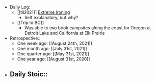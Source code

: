 - Daily Log:
    - [[til2021]] [Extreme Ironing](https://en.wikipedia.org/wiki/Extreme_ironing)
        - Self explanatory, but why?
    - [[Trip to BC]]
        - Was able to two book campsites along the coast for Oregon at Detroit Lake and California at Elk Prairie
- Retrospective::
    - One week ago: [[August 24th, 2021]]
    - One month ago: [[July 31st, 2021]]
    - One quarter ago: [[May 31st, 2021]]
    - One year ago: [[August 31st, 2020]]
- Daily Stoic::
    -
